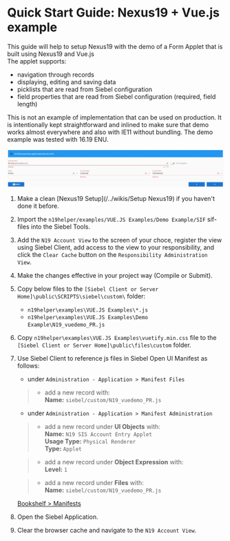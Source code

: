 # Quick Start Guide: Nexus19 + Vue.js example

This guide will help to setup Nexus19 with the demo of a Form Applet that is built using Nexus19 and Vue.js
<br>The applet supports:
- navigation through records
- displaying, editing and saving data
- picklists that are read from Siebel configuration
- field properties that are read from Siebel configuration (required, field length)

This is not an example of implementation that can be used on production. It is intentionally kept straightforward and inlined to make sure that demo works almost everywhere and also with IE11 without bundling. 
The demo example was tested with 16.19 ENU.

 ![result](demo_vuejs.png)

1. Make a clean [Nexus19 Setup](/../wikis/Setup Nexus19) if you haven't done it before.
1. Import the `n19helper/examples/VUE.JS Examples/Demo Example/SIF` sif-files into the Siebel Tools.
1. Add the `N19 Account View` to the screen of your choce, register the view using Siebel Client, add access to the view to your responsibility, and click the `Clear Cache` button on the `Responsibility Administration View`.
1. Make the changes effective in your project way (Compile or Submit).
1. Copy below files to the `[Siebel Client or Server Home]\public\SCRIPTS\siebel\custom\` folder:
    * `n19helper\examples\VUE.JS Examples\*.js`
    * `n19helper\examples\VUE.JS Examples\Demo Example\N19_vuedemo_PR.js`
1. Copy `n19helper\examples\VUE.JS Examples\vuetify.min.css` file to the `[Siebel Client or Server Home]\public\files\custom` folder.
1. Use Siebel Client to reference js files in Siebel Open UI Manifest as follows:
	- under `Administration - Application > Manifest Files` 
	>- add a new record with: 
	><br>**Name:** `siebel/custom/N19_vuedemo_PR.js`

	- under `Administration - Application > Manifest Administration` 

   >- add a new record under **UI Objects** with: 
   >    <br>**Name:** `N19 SIS Account Entry Applet`
   >    <br>**Usage Type:** `Physical Renderer`
   >    <br>**Type:** `Applet`

   >- add a new record under **Object Expression** with:
   >    <br>**Level:** `1`


   >- add a new record under **Files** with:
   >    <br>**Name:** `siebel/custom/N19_vuedemo_PR.js`

   [Bookshelf > Manifests](https://docs.oracle.com/cd/E95904_01/books/ConfigOpenUI/customizing35.html)
1. Open the Siebel Application.
1. Clear the browser cache and navigate to the `N19 Account View`.
